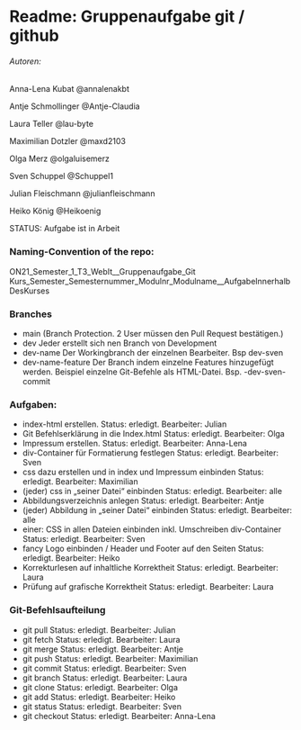 # Readme: Gruppenaufgabe git / github

###### Autoren:

Anna-Lena Kubat
@annalenakbt

Antje Schmollinger
@Antje-Claudia

Laura Teller
@lau-byte

Maximilian Dotzler
@maxd2103

Olga Merz
@olgaluisemerz

Sven Schuppel
@Schuppel1

Julian Fleischmann
@julianfleischmann

Heiko König
@Heikoenig

STATUS: Aufgabe ist in Arbeit

### Naming-Convention of the repo:
ON21_Semester_1_T3_WebIt__Gruppenaufgabe_Git
Kurs_Semester_Semesternummer_Modulnr_Modulname__AufgabeInnerhalbDesKurses

### Branches
- main (Branch Protection. 2 User müssen den Pull Request bestätigen.)
- dev 				Jeder erstellt sich nen Branch von Development
- dev-name 			Der Workingbranch der einzelnen Bearbeiter. Bsp dev-sven
- dev-name-feature 	Der Branch indem einzelne Features hinzugefügt werden. Beispiel einzelne Git-Befehle als HTML-Datei. Bsp. -dev-sven-commit

### Aufgaben: 
- index-html erstellen.  												Status: erledigt. 	Bearbeiter: Julian
- Git Befehlserklärung in die Index.html 								Status: erledigt. 	Bearbeiter: Olga
- Impressum erstellen. 													Status: erledigt. 	Bearbeiter: Anna-Lena
- div-Container für Formatierung festlegen								Status: erledigt. 	Bearbeiter: Sven
- css dazu erstellen und in index und Impressum einbinden				Status: erledigt. 	Bearbeiter: Maximilian
- (jeder) css in „seiner Datei“ einbinden								Status: erledigt. 	Bearbeiter: alle
- Abbildungsverzeichnis anlegen											Status: erledigt. 	Bearbeiter: Antje
- (jeder) Abbildung in „seiner Datei“ einbinden							Status: erledigt. 	Bearbeiter: alle
- einer: CSS in allen Dateien einbinden inkl. Umschreiben div-Container	Status: erledigt. 	Bearbeiter: Sven
- fancy Logo einbinden / Header und Footer auf den Seiten				Status: erledigt. 	Bearbeiter: Heiko
- Korrekturlesen auf inhaltliche Korrektheit 							Status: erledigt. 	Bearbeiter: Laura
- Prüfung auf grafische Korrektheit										Status: erledigt. 	Bearbeiter: Laura

### Git-Befehlsaufteilung
- git pull 				Status: erledigt. 	Bearbeiter: Julian
- git fetch				Status: erledigt. 	Bearbeiter: Laura
- git merge				Status: erledigt. 	Bearbeiter: Antje
- git push				Status: erledigt. 	Bearbeiter: Maximilian
- git commit			Status: erledigt. 	Bearbeiter: Sven
- git branch			Status: erledigt. 	Bearbeiter: Laura
- git clone				Status: erledigt. 	Bearbeiter: Olga
- git add				  Status: erledigt. 	Bearbeiter: Heiko
- git status			Status: erledigt. 	Bearbeiter: Sven
- git checkout		Status: erledigt. 	Bearbeiter: Anna-Lena
